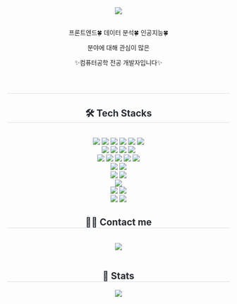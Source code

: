 <div align= "center">
    <div align= "center">
        <img src="https://capsule-render.vercel.app/api?type=waving&color=116adf&height=180&text=Hello!%20I'm%20inaemon.&animation=&fontColor=000000&fontSize=60" />
    </div>  <br>
    <div align= "center">
        <p>프론트엔드🍀 데이터 분석🍀 인공지능🍀</p>
        <p>분야에 대해 관심이 많은</p>
        <p>✨컴퓨터공학 전공 개발자입니다✨</p>
    </div>  <br>
</div>

<div align= "center"> 
    <h2 style="border-bottom: 1px solid #d8dee4; color: #282d33;">  </h2>  
    <div style="font-weight: 700; font-size: 15px; text-align: center; color: #282d33;">  </div> 
</div>

<div align= "center">
    <h2 style="border-bottom: 1px solid #d8dee4; color: #282d33;"> 🛠️ Tech Stacks </h2> <br> 
    <div style="margin: 0 auto; text-align: center;" align= "center">
          <img src="https://img.shields.io/badge/C-726DD6?style=for-the-badge&logo=C&logoColor=white">
          <img src="https://img.shields.io/badge/C++-A26BD5?style=for-the-badge&logo=C%2B%2B&logoColor=white">
          <img src="https://img.shields.io/badge/C%23-B26BD5?style=for-the-badge&logo=Csharp&logoColor=white">
          <img src="https://img.shields.io/badge/Java-007396?style=for-the-badge&logo=Java&logoColor=white">
          <img src="https://img.shields.io/badge/Git-F05032?style=for-the-badge&logo=git&logoColor=white">
          <img src="https://img.shields.io/badge/GitHub-181717?style=for-the-badge&logo=GitHub&logoColor=white">
          <br>
          <img src="https://img.shields.io/badge/Python-5381ED?style=for-the-badge&logo=Python&logoColor=white">
          <img src="https://img.shields.io/badge/PyTorch-FC493D?style=for-the-badge&logo=PyTorch&logoColor=white">
          <img src="https://img.shields.io/badge/TensorFlow-FCC33D?style=for-the-badge&logo=TensorFlow&logoColor=white">
          <img src="https://img.shields.io/badge/Google Colab-F9AB00?style=for-the-badge&logo=Google Colab&logoColor=white">
          <br>
          <img src="https://img.shields.io/badge/React-63D8EB?style=for-the-badge&logo=React&logoColor=white">
          <img src="https://img.shields.io/badge/JavaScript-E6D347?style=for-the-badge&logo=JavaScript&logoColor=white">
          <img src="https://img.shields.io/badge/HTML-F57425?style=for-the-badge&logo=HTML&logoColor=white">
          <img src="https://img.shields.io/badge/CSS-1B89F7?style=for-the-badge&logo=CSS&logoColor=white">
          <img src="https://img.shields.io/badge/Bootstrap-7952B3?style=for-the-badge&logo=bootstrap&logoColor=white">
          <br>
          <img src="https://img.shields.io/badge/Amazon AWS-232F3E?style=for-the-badge&logo=amazonaws&logoColor=white">
          <img src="https://img.shields.io/badge/Anaconda-44A833E?style=for-the-badge&logo=Anaconda&logoColor=white">
          <br>
          <img src="https://img.shields.io/badge/Figma-ED79DE?style=for-the-badge&logo=Figma&logoColor=white">
          <img src="https://img.shields.io/badge/Adobe Photoshop-31A8FF?style=for-the-badge&logo=Adobe Photoshop&logoColor=white">
          <br>
          <img src="https://img.shields.io/badge/JSON-000000?style=for-the-badge&logo=json&logoColor=white">
          <br>
          <img src="https://img.shields.io/badge/Linux-FCC624?style=for-the-badge&logo=linux&logoColor=white">
          <img src="https://img.shields.io/badge/Ubuntu-E95420?style=for-the-badge&logo=Ubuntu&logoColor=white">
          <br>
          <img src="https://img.shields.io/badge/MySQL-4479A1?style=for-the-badge&logo=MySQL&logoColor=white">
          <img src="https://img.shields.io/badge/ORACLE-F80000?style=for-the-badge&logo=oracle&logoColor=white">
    </div>
</div>

<div align= "center">
    <h2 style="border-bottom: 1px solid #d8dee4; color: #282d33;"> 🧑‍💻 Contact me </h2> <br>
    <div align= "center">
      <a href=https://engineer-inaemon.tistory.com/>
        <img src="https://img.shields.io/badge/Blog-FC6B03?style=for-the-badge&logo=Blog&logoColor=white&link=https://engineer-inaemon.tistory.com/">
      </a>
      <!--
      <a href=https://engineer-inaemon.tistory.com/>
        <img src="https://img.shields.io/badge/Blog-E4405F?style=for-the-badge&logo=Blog&logoColor=white&link=https://engineer-inaemon.tistory.com/">
      </a>
      -->
    </div>  <br>
    <div align= "center">  </div> 
</div>


<div align= "center"> 
    <h2 style="border-bottom: 1px solid #d8dee4; color: #282d33;"> 🏅 Stats </h2>
    <div align= "center">
        <img src="https://github-readme-stats.vercel.app/api/top-langs/?username=inaemon&layout=compact&bg_color=180,000000,&title_color=000000&text_color=000000"
          />
    </div> 
</div>
